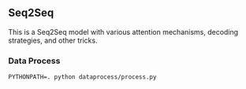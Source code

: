 ## Seq2Seq

This is a Seq2Seq model with various attention mechanisms, decoding strategies, and other tricks.

### Data Process

```shell
PYTHONPATH=. python dataprocess/process.py
```
